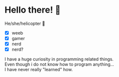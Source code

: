 # Hello there! 👋

He/she/helicopter 🚁  
- [X] weeb
- [X] gamer
- [X] nerd
- [X] nerd?

I have a huge curiosity in programming related things.  
Even though i do not know how to program anything...  
I have never really "learned" how.
